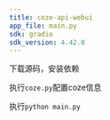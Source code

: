 ```yaml
---
title: coze-api-webui
app_file: main.py
sdk: gradio
sdk_version: 4.42.0
---
```

下载源码，安装依赖

执行`coze.py`配置coze信息

执行`python main.py` 